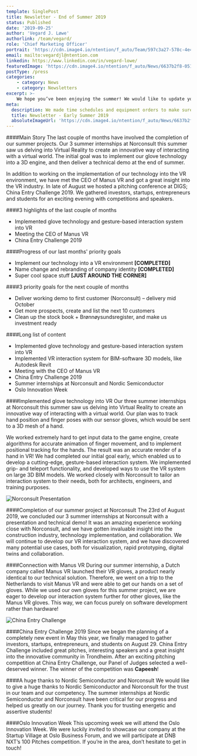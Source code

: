 ```yaml
---
template: SinglePost
title: Newsletter - End of Summer 2019
status: Published
date: '2019-09-25'
author: 'Vegard J. Løwe'
authorlink: /team/vegard/
role: 'Chief Marketing Officer'
portrait: 'https://cdn.image4.io/ntention/f_auto/Team/597c3a27-578c-4e4b-aa78-035422728ca9.Jpeg'
email: mailto:vegardjl@ntention.com
linkedin: https://www.linkedin.com/in/vegard-lowe/
featuredImage: 'https://cdn.image4.io/ntention/f_auto/News/6637b2f8-0519-4be2-8f1f-3dd519cfe64f.Jpeg'
postType: /press
categories:
    - category: News
    - category: Newsletters
excerpt: >-
    We hope you’ve been enjoying the summer! We would like to update you about our progress and activity the latest couple of months. Therefore we’ll take you through it in a short (~3 min read, bullet points) and a long (~10min read) version.
meta:
  description: We made time schedules and equipment orders to make sure our summer projects would get a flying start. The opportunity of working in our field of interest for highly recognized companies like Norconsult and Nordic Semiconductor make us humble and grateful.
  title: Newsletter - Early Summer 2019
  absoluteImageUrl: 'https://cdn.image4.io/ntention/f_auto/News/6637b2f8-0519-4be2-8f1f-3dd519cfe64f.Jpeg'
---
```

####Main Story
The last couple of months have involved the completion of our summer projects. Our 3 summer internships at Norconsult this summer saw us delving into Virtual Reality to create an innovative way of interacting with a virtual world. The initial goal was to implement our glove technology into a 3D engine, and then deliver a technical demo at the end of summer.

In addition to working on the implementation of our technology into the VR environment, we have met the CEO of Manus VR and got a great insight into the VR industry. In late of August we hosted a pitching conference at DIGS; China Entry Challenge 2019. We gathered investors, startups, entrepreneurs and students for an exciting evening with competitions and speakers.

####3 highlights of the last couple of months
* Implemented glove technology and gesture-based interaction system into VR
* Meeting the CEO of Manus VR
* China Entry Challenge 2019

####Progress of our last months' priority goals
* Implement our technology into a VR environment **[COMPLETED]**
* Name change and rebranding of company identity **[COMPLETED]**
* Super cool space stuff **[JUST AROUND THE CORNER]**

####3 priority goals for the next couple of months
* Deliver working demo to first customer (Norconsult) – delivery mid October
* Get more prospects, create and list the next 10 customers
* Clean up the stock book + Brønnøysundsregister, and make us investment ready

####Long list of content
* Implemented glove technology and gesture-based interaction system into VR
* Implemented VR interaction system for BIM-software 3D models, like Autodesk Revit
* Meeting with the CEO of Manus VR
* China Entry Challenge 2019
* Summer internships at Norconsult and Nordic Semiconductor
* Oslo Innovation Week

####Implemented glove technology into VR
Our three summer internships at Norconsult this summer saw us delving into Virtual Reality to create an innovative way of interacting with a virtual world. Our plan was to track hand position and finger poses with our sensor gloves, which would be sent to a 3D mesh of a hand.

We worked extremely hard to get input data to the game engine, create algorithms for accurate animation of finger movement, and to implement positional tracking for the hands. The result was an accurate render of a hand in VR! We had completed our initial goal early, which enabled us to develop a cutting-edge, gesture-based interaction system. We implemented grip- and teleport functionality, and developed ways to use the VR system on large 3D BIM models. We worked closely with Norconsult to tailor an interaction system to their needs, both for architects, engineers, and training purposes.

![Norconsult Presentation](https://cdn.image4.io/ntention/f_auto/News/83ccfbdd-829c-4c59-a9b3-3992a1fdda20.Jpeg)

####Completion of our summer project at Norconsult
The 23rd of August 2019, we concluded our 3 summer internships at Norconsult with a presentation and technical demo! It was an amazing experience working close with Norconsult, and we have gotten invaluable insight into the construction industry, technology implementation, and collaboration. We will continue to develop our VR interaction system, and we have discovered many potential use cases, both for visualization, rapid prototyping, digital twins and collaboration.

####Connection with Manus VR
During our summer internship, a Dutch company called Manus VR launched their VR gloves, a product nearly identical to our technical solution. Therefore, we went on a trip to the Netherlands to visit Manus VR and were able to get our hands on a set of gloves. While we used our own gloves for this summer project, we are eager to develop our interaction system further for other gloves, like the Manus VR gloves. This way, we can focus purely on software development rather than hardware!

![China Entry Challenge](https://cdn.image4.io/ntention/f_auto/News/165b21d3-9b32-4b83-9269-b562d5d1611c.Jpeg)

####China Entry Challenge 2019
Since we began the planning of a completely new event in May this year, we finally managed to gather investors, startups, entrepreneurs, and students on August 29. China Entry Challenge included great pitches, interesting speakers and a great insight into the innovative community in Trondheim. After an exciting pitching competition at China Entry Challenge, our Panel of Judges selected a well-deserved winner. The winner of the competition was **Capeesh**!

####A huge thanks to Nordic Semiconductor and Norconsult
We would like to give a huge thanks to Nordic Semiconductor and Norconsult for the trust in our team and our competency. The summer internships at Nordic Semiconductor and Norconsult have been critical for our progress and helped us greatly on our journey. Thank you for trusting energetic and assertive students!

####Oslo Innovation Week
This upcoming week we will attend the Oslo Innovation Week. We were luckily invited to showcase our company at the Startup Village at Oslo Business Forum, and we will participate at DNB NXT’s 100 Pitches competition. If you’re in the area, don’t hesitate to get in touch!
